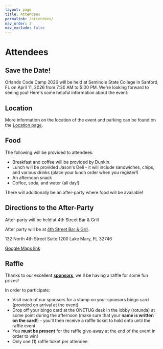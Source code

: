 ```yaml
---
layout: page
title: Attendees
permalink: /attendees/ 
nav_order: 3
nav_exclude: false
---
```


# Attendees

## Save the Date!
Orlando Code Camp 2026 will be held at Seminole State College in Sanford, FL on April 11, 2026 from 7:30 AM to 5:00 PM. We're looking forward to seeing you! Here's some helpful information about the event:

<!-- ## Sign-Up 

To sign up to attend OCC2026, click the link below:
{::comment}
include signup-link.md -->

## Location

More information on the location of the event and parking can be found on the [Location page](/location/). 

## Food

The following will be provided to attendees:
- Breakfast and coffee will be provided by Dunkin.
- Lunch will be provided Jason's Deli - it will include sandwiches, chips, and various drinks (place your lunch order when you register!)
- An afternoon snack
- Coffee, soda, and water (all day!)

There will additionally be an after-party where food will be available!

## Directions to the After-Party

After-party will be held at 4th Street Bar & Grill

After party will be at [4th Street Bar & Grill](https://4thstreetbargrill.com/).

132 North 4th Street
Suite 1200
Lake Mary, FL 32746

[Google Maps link](https://maps.app.goo.gl/vaApnmw9vsDyofqK6)

## Raffle

Thanks to our excellent **[sponsors](/sponsors/)**, we'll be having a raffle for some fun prizes! 

In order to participate:

- Visit each of our sponsors for a stamp on your sponsors bingo card (provided on arrival at the event)
- Drop off your bingo card at the ONETUG desk in the lobby (rotunda) at some point during the afternoon (make sure that your **name is written on the card**!) - you'll then receive a raffle ticket to hold onto until the raffle event
- You **must be present** for the raffle give-away at the end of the event in order to win!
- Only one (1) raffle ticket per attendee


<!-- "coming soon" section Commented out until next year!

<div class="coming-soon-container">
  <img src="/assets/img/photos/occ-session.jpg" alt="Orlando CC Attendees" class="attendees-image">
  <h2>Attendee Information</h2>
  <div class="coming-soon-badge">Coming Soon</div>
  <p>We're working on compiling information for attendees including:</p>
  <ul>
    <li>Parking details</li>
    <li>Check-in process</li>
    <li>Schedule of sessions</li>
    <li>Lunch options</li>
    <li>Wi-Fi information</li>
  </ul>
  <p>Check back soon for updates.</p>
</div> -->


<style>
  .coming-soon-container {
    margin: 2rem 0;
    padding: 1.5rem;
    border-radius: 8px;
    background-color: #f8f9fa;
    border: 1px solid #e9ecef;
    position: relative;
    overflow: hidden;
  }
  
  .attendees-image {
    float: left;
    width: 250px;
    height: auto;
    margin: 0 1.5rem 1rem 0;
    border-radius: 4px;
  }
  
  .coming-soon-badge {
    display: inline-block;
    padding: 0.25rem 0.75rem;
    background-color: #ffc107;
    color: #212529;
    border-radius: 16px;
    font-size: 0.9rem;
    font-weight: 600;
    margin-bottom: 1rem;
  }
  
  .coming-soon-container h2 {
    margin-top: 0;
    margin-bottom: 0.5rem;
  }
  
  .coming-soon-container ul {
    margin-left: 1.25rem;
  }
  
  .subscribe-link {
    color: #0366d6;
    text-decoration: underline;
    font-weight: 500;
  }
  
  @media (max-width: 600px) {
    .attendees-image {
      float: none;
      display: block;
      width: 100%;
      margin: 0 0 1.5rem 0;
    }
  }
</style>
